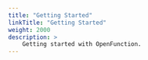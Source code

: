```yaml
---
title: "Getting Started"
linkTitle: "Getting Started"
weight: 2000
description: >	
    Getting started with OpenFunction.
---
```



